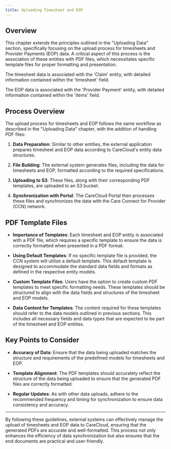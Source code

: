 ```yaml
---
title: Uploading Timesheet and EOP
---
```


## Overview

This chapter extends the principles outlined in the "Uploading Data" section, specifically focusing on the upload process for timesheets and Provider Payments (EOP) data. A critical aspect of this process is the association of these entities with PDF files, which necessitates specific template files for proper formatting and presentation.

The timesheet data is associated with the 'Claim' entity, with detailed information contained within the 'timesheet' field.

The EOP data is associated with the 'Provider Payment' entity, with detailed information contained within the 'items' field.

## Process Overview

The upload process for timesheets and EOP follows the same workflow as described in the "Uploading Data" chapter, with the addition of handling PDF files:

1. **Data Preparation**: Similar to other entities, the external application prepares timesheet and EOP data according to CareCloud's entity data structures.

2. **File Building**: The external system generates files, including the data for timesheets and EOP, formatted according to the required specifications.

3. **Uploading to S3**: These files, along with their corresponding PDF templates, are uploaded to an S3 bucket.

4. **Synchronization with Portal**: The CareCloud Portal then processes these files and synchronizes the data with the Care Connect for Provider (CCN) network.

## PDF Template Files

- **Importance of Templates**: Each timesheet and EOP entity is associated with a PDF file, which requires a specific template to ensure the data is correctly formatted when presented in a PDF format.

- **Using Default Templates**: If no specific template file is provided, the CCN system will utilize a default template. This default template is designed to accommodate the standard data fields and formats as defined in the respective entity models.

- **Custom Template Files**: Users have the option to create custom PDF templates to meet specific formatting needs. These templates should be structured to align with the data fields and structures of the timesheet and EOP models.

- **Data Content for Templates**: The content required for these templates should refer to the data models outlined in previous sections. This includes all necessary fields and data types that are expected to be part of the timesheet and EOP entities.

## Key Points to Consider

- **Accuracy of Data**: Ensure that the data being uploaded matches the structure and requirements of the predefined models for timesheets and EOP.

- **Template Alignment**: The PDF templates should accurately reflect the structure of the data being uploaded to ensure that the generated PDF files are correctly formatted.

- **Regular Updates**: As with other data uploads, adhere to the recommended frequency and timing for synchronization to ensure data consistency and accuracy.

---

By following these guidelines, external systems can effectively manage the upload of timesheets and EOP data to CareCloud, ensuring that the generated PDFs are accurate and well-formatted. This process not only enhances the efficiency of data synchronization but also ensures that the end documents are practical and user-friendly.
